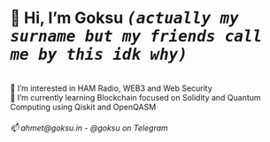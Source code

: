  <h1>👋 Hi, I’m <b>Goksu</b> <kbd><i>(actually my surname but my friends call me by this idk why)</i></kbd></h1><br>
👀 I’m interested in HAM Radio, WEB3 and Web Security <br>
🌱 I’m currently learning Blockchain focused on Solidity and Quantum Computing using Qiskit and OpenQASM<br>
<h6>
📫 ahmet@goksu.in - @goksu on Telegram</h6>

<!---
goeksu/goeksu is a ✨ special ✨ repository because its `README.md` (this file) appears on your GitHub profile.
You can click the Preview link to take a look at your changes.
--->
